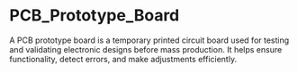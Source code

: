 # PCB_Prototype_Board
A PCB prototype board is a temporary printed circuit board used for testing and validating electronic designs before mass production. It helps ensure functionality, detect errors, and make adjustments efficiently.
